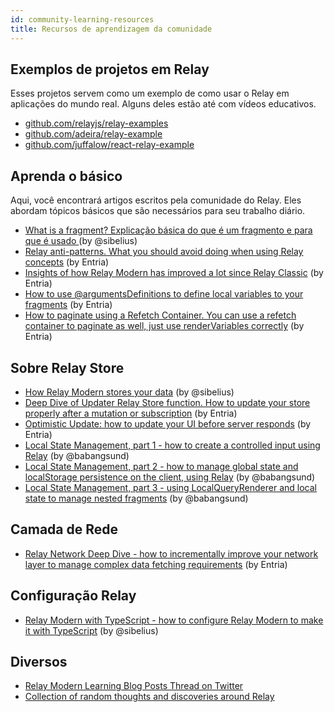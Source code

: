 ```yaml
---
id: community-learning-resources
title: Recursos de aprendizagem da comunidade
---
```


## Exemplos de projetos em Relay

Esses projetos servem como um exemplo de como usar o Relay em aplicações do mundo real. Alguns deles estão até com vídeos educativos.

-   [github.com/relayjs/relay-examples](https://github.com/relayjs/relay-examples)
-   [github.com/adeira/relay-example](https://github.com/adeira/relay-example)
-   [github.com/juffalow/react-relay-example](https://github.com/juffalow/react-relay-example)

## Aprenda o básico

Aqui, você encontrará artigos escritos pela comunidade do Relay. Eles abordam tópicos básicos que são necessários para seu trabalho diário.

-   [What is a fragment? Explicação básica do que é um fragmento e para que é usado ](https://medium.com/@sibelius/relay-modern-what-is-a-fragment-c70f164c2469) (by @sibelius)
-   [Relay anti-patterns. What you should avoid doing when using Relay concepts](https://medium.com/entria/relay-apollo-anti-pattern-d9f4dea47738) (by Entria)
-   [Insights of how Relay Modern has improved a lot since Relay Classic](https://medium.com/entria/relay-is-just-getting-better-54112ffc1a9e) (by Entria)
-   [How to use @argumentsDefinitions to define local variables to your fragments](https://medium.com/entria/relay-modern-argumentdefinitions-d53769dbb95d) (by Entria)
-   [How to paginate using a Refetch Container. You can use a refetch container to paginate as well, just use renderVariables correctly](https://medium.com/entria/relay-modern-pagination-using-refetch-container-editing-a07c6b33ae4e) (by Entria)

## Sobre Relay Store

-   [How Relay Modern stores your data](https://medium.com/@sibelius/relay-modern-the-relay-store-8984cd148798) (by @sibelius)
-   [Deep Dive of Updater Relay Store function. How to update your store properly after a mutation or subscription](https://medium.com/entria/wrangling-the-client-store-with-the-relay-modern-updater-function-5c32149a71ac) (by Entria)
-   [Optimistic Update: how to update your UI before server responds](https://medium.com/entria/relay-modern-optimistic-update-a09ba22d83c9) (by Entria)
-   [Local State Management, part 1 - how to create a controlled input using Relay](https://babangsund.com/relay_local_state_management/) (by @babangsund)
-   [Local State Management, part 2 - how to manage global state and localStorage persistence on the client, using Relay](https://babangsund.com/relay_local_state_management_2/) (by @babangsund)
-   [Local State Management, part 3 - using LocalQueryRenderer and local state to manage nested fragments](https://babangsund.com/relay_local_state_management_3/) (by @babangsund)

## Camada de Rede

-   [Relay Network Deep Dive - how to incrementally improve your network layer to manage complex data fetching requirements](https://medium.com/entria/relay-modern-network-deep-dive-ec187629dfd3) (by Entria)

## Configuração Relay

-   [Relay Modern with TypeScript - how to configure Relay Modern to make it with TypeScript](https://medium.com/@sibelius/relay-modern-migration-to-typescript-c26ab0ee749c) (by @sibelius)

## Diversos

-   [Relay Modern Learning Blog Posts Thread on Twitter](https://twitter.com/sseraphini/status/1078595758801203202)
-   [Collection of random thoughts and discoveries around Relay](https://mrtnzlml.com/docs/relay)
